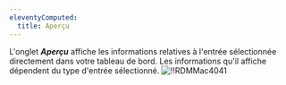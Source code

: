```yaml
---
eleventyComputed:
  title: Aperçu
---
```

L'onglet ***Aperçu*** affiche les informations relatives à l'entrée sélectionnée directement dans votre tableau de bord. Les informations qu'il affiche dépendent du type d'entrée sélectionné.
![!!RDMMac4041](https://cdnweb.devolutions.net/docs/fr/rdm/mac/RdmMac4041.png)

